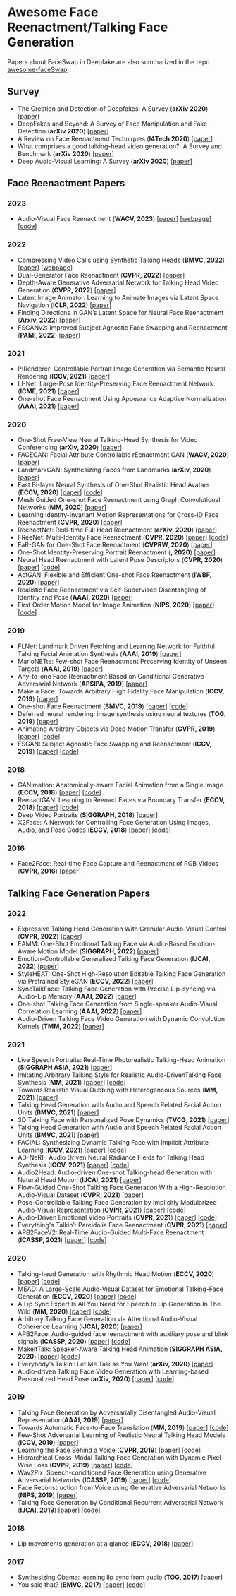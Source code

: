 # Awesome Face Reenactment/Talking Face Generation

Papers about FaceSwap in Deepfake are also summarized in the repo [
awesome-faceSwap](https://github.com/DaddyJin/awesome-faceSwap).

## Survey

- <a name="todo"></a> The Creation and Detection of Deepfakes: A Survey (**arXiv 2020**) [[paper](https://arxiv.org/abs/2004.11138)] 
- <a name="todo"></a> DeepFakes and Beyond: A Survey of Face Manipulation and Fake Detection (**arXiv 2020**) [[paper](https://arxiv.org/abs/2001.00179)]
- <a name="todo"></a> A Review on Face Reenactment Techniques (**I4Tech 2020**) [[paper](https://ieeexplore.ieee.org/document/9102668)]
- <a name="todo"></a> What comprises a good talking-head video generation?: A Survey and Benchmark (**arXiv 2020**) [[paper](https://arxiv.org/abs/2005.03201)] 
- <a name="todo"></a> Deep Audio-Visual Learning: A Survey (**arXiv 2020**) [[paper](http://arxiv.org/abs/2001.04758)] 



## Face Reenactment Papers

### 2023
- <a name="todo"></a> Audio-Visual Face Reenactment (**WACV, 2023**) [[paper](https://arxiv.org/abs/2210.02755)] [[webpage](http://cvit.iiit.ac.in/research/projects/cvit-projects/avfr)] [[code](https://github.com/mdv3101/AVFR-Gan/)]


### 2022
- <a name="todo"></a> Compressing Video Calls using Synthetic Talking Heads (**BMVC, 2022**) [[paper](https://arxiv.org/abs/2210.03692)] [[webpage](https://cvit.iiit.ac.in/research/projects/cvit-projects/talking-video-compression#gestures)] 
- <a name="todo"></a> Dual-Generator Face Reenactment (**CVPR, 2022**) [[paper](https://openaccess.thecvf.com/content/CVPR2022/papers/Hsu_Dual-Generator_Face_Reenactment_CVPR_2022_paper.pdf)] 
- <a name="todo"></a> Depth-Aware Generative Adversarial Network for Talking Head Video Generation (**CVPR, 2022**) [[paper](https://arxiv.org/abs/2203.06605)] 
- <a name="todo"></a> Latent Image Animator: Learning to Animate Images via Latent Space Navigation (**ICLR, 2022**) [[paper](https://openreview.net/pdf?id=7r6kDq0mK_)] 
- <a name="todo"></a> Finding Directions in GAN’s Latent Space for Neural Face Reenactment (**Arxiv, 2022**) [[paper](https://arxiv.org/pdf/2202.00046.pdf)]
- <a name="todo"></a> FSGANv2: Improved Subject Agnostic Face Swapping and Reenactment (**PAMI, 2022**) [[paper](http://arxiv.org/abs/2202.12972)] 

### 2021
- <a name="todo"></a> PIRenderer: Controllable Portrait Image Generation via Semantic Neural Rendering (**ICCV, 2021**) [[paper](http://arxiv.org/abs/2109.08379)] 
- <a name="todo"></a> LI-Net: Large-Pose Identity-Preserving Face Reenactment Network (**ICME, 2021**) [[paper](https://arxiv.org/pdf/2104.02850)] 
- <a name="todo"></a> One-shot Face Reenactment Using Appearance Adaptive Normalization (**AAAI, 2021**) [[paper](https://arxiv.org/pdf/2102.03984.pdf)] 

### 2020
- <a name="todo"></a> One-Shot Free-View Neural Talking-Head Synthesis for Video Conferencing (**arXiv, 2020**) [[paper](http://arxiv.org/abs/2011.15126)] 
- <a name="todo"></a> FACEGAN: Facial Attribute Controllable rEenactment GAN (**WACV, 2020**) [[paper](http://arxiv.org/abs/2011.04439)] 
- <a name="todo"></a> LandmarkGAN: Synthesizing Faces from Landmarks (**arXiv, 2020**) [[paper](http://arxiv.org/abs/2011.00269)] 
- <a name="todo"></a> Fast Bi-layer Neural Synthesis of One-Shot Realistic Head Avatars (**ECCV, 2020**) [[paper](http://arxiv.org/abs/2008.10174)] [[code](https://github.com/saic-violet/bilayer-model)]
- <a name="todo"></a> Mesh Guided One-shot Face Reenactment using Graph Convolutional Networks (**MM, 2020**) [[paper](http://arxiv.org/abs/2008.07783)] 
- <a name="todo"></a> Learning Identity-Invariant Motion Representations for Cross-ID Face Reenactment (**CVPR, 2020**) [[paper](http://openaccess.thecvf.com/content_CVPR_2020/papers/Huang_Learning_Identity-Invariant_Motion_Representations_for_Cross-ID_Face_Reenactment_CVPR_2020_paper.pdf)] 
- <a name="todo"></a> ReenactNet: Real-time Full Head Reenactment (**arXiv, 2020**) [[paper](http://arxiv.org/abs/2006.10500)] 
- <a name="todo"></a> FReeNet: Multi-Identity Face Reenactment (**CVPR, 2020**) [[paper](http://arxiv.org/abs/1905.11805)] [[code](https://github.com/zhangzjn/FReeNet)]
- <a name="todo"></a> FaR-GAN for One-Shot Face Reenactment (**CVPRW, 2020**) [[paper](http://arxiv.org/abs/2005.06402)] 
- <a name="todo"></a> One-Shot Identity-Preserving Portrait Reenactment (**, 2020**) [[paper](http://arxiv.org/abs/2004.12452)] 
- <a name="todo"></a> Neural Head Reenactment with Latent Pose Descriptors (**CVPR, 2020**) [[paper](http://arxiv.org/abs/2004.12000)] [[code](https://github.com/shrubb/latent-pose-reenactment)]
- <a name="todo"></a> ActGAN: Flexible and Efficient One-shot Face Reenactment (**IWBF, 2020**) [[paper](http://arxiv.org/abs/2003.13840)] 
- <a name="todo"></a> Realistic Face Reenactment via Self-Supervised Disentangling of Identity and Pose (**AAAI, 2020**) [[paper](http://arxiv.org/abs/2003.12957)] 
- <a name="todo"></a> First Order Motion Model for Image Animation (**NIPS, 2020**) [[paper](http://arxiv.org/abs/2003.00196)] [[code](https://github.com/AliaksandrSiarohin/first-order-model)]

### 2019
- <a name="todo"></a> FLNet: Landmark Driven Fetching and Learning Network for Faithful Talking Facial Animation Synthesis (**AAAI, 2019**) [[paper](http://arxiv.org/abs/1911.09224)] 
- <a name="todo"></a> MarioNETte: Few-shot Face Reenactment Preserving Identity of Unseen Targets (**AAAI, 2019**) [[paper](http://arxiv.org/abs/1911.08139)] 
- <a name="todo"></a> Any-to-one Face Reenactment Based on Conditional Generative Adversarial Network (**APSIPA, 2019**) [[paper](https://ieeexplore.ieee.org/document/9023328/)] 
- <a name="todo"></a> Make a Face: Towards Arbitrary High Fidelity Face Manipulation (**ICCV, 2019**) [[paper](http://arxiv.org/abs/1908.07191)] 
- <a name="todo"></a> One-shot Face Reenactment (**BMVC, 2019**) [[paper](http://arxiv.org/abs/1908.03251)] [[code](https://github.com/bj80heyue/One_Shot_Face_Reenactment)]
- <a name="todo"></a> Deferred neural rendering: image synthesis using neural textures (**TOG, 2019**) [[paper](https://dl.acm.org/doi/10.1145/3306346.3323035)] 
- <a name="todo"></a> Animating Arbitrary Objects via Deep Motion Transfer (**CVPR, 2019**) [[paper](https://arxiv.org/abs/1812.08861)] [[code](https://github.com/AliaksandrSiarohin/monkey-net)]
- <a name="todo"></a> FSGAN: Subject Agnostic Face Swapping and Reenactment (**ICCV, 2019**) [[paper](http://arxiv.org/abs/1908.05932)] [[code](https://github.com/YuvalNirkin/fsgan)]

### 2018
- <a name="todo"></a> GANimation: Anatomically-aware Facial Animation from a Single Image (**ECCV, 2018**) [[paper](http://arxiv.org/abs/1807.09251)] [[code](https://github.com/albertpumarola/GANimation)]
- <a name="todo"></a> ReenactGAN: Learning to Reenact Faces via Boundary Transfer (**ECCV, 2018**) [[paper](http://arxiv.org/abs/1807.11079)] [[code](https://github.com/wywu/ReenactGAN)]
- <a name="todo"></a> Deep Video Portraits (**SIGGRAPH, 2018**) [[paper](http://arxiv.org/abs/1805.11714)] 
- <a name="todo"></a> X2Face: A Network for Controlling Face Generation Using Images, Audio, and Pose Codes (**ECCV, 2018**) [[paper](http://link.springer.com/10.1007/978-3-030-01261-8_41)] [[code](https://github.com/oawiles/X2Face)]

### 2016

- <a name="todo"></a> Face2Face: Real-time Face Capture and Reenactment of RGB Videos (**CVPR, 2016**) [[paper](http://www.graphics.stanford.edu/~niessner/papers/2016/1facetoface/thies2016face.pdf)]











## Talking Face Generation Papers

### 2022
- <a name="todo"></a>  Expressive Talking Head Generation With Granular Audio-Visual Control (**CVPR, 2022**) [[paper](https://openaccess.thecvf.com/content/CVPR2022/papers/Liang_Expressive_Talking_Head_Generation_With_Granular_Audio-Visual_Control_CVPR_2022_paper.pdf)] 
- <a name="todo"></a>  EAMM: One-Shot Emotional Talking Face via Audio-Based Emotion-Aware Motion Model (**SIGGRAPH, 2022**) [[paper](http://arxiv.org/abs/2205.15278)] 
- <a name="todo"></a>  Emotion-Controllable Generalized Talking Face Generation (**IJCAI, 2022**) [[paper](http://arxiv.org/abs/2205.01155)] 
- <a name="todo"></a>  StyleHEAT: One-Shot High-Resolution Editable Talking Face Generation via Pretrained StyleGAN (**ECCV, 2022**) [[paper](https://arxiv.org/pdf/2203.04036.pdf)] 
- <a name="todo"></a>  SyncTalkFace: Talking Face Generation with Precise Lip-syncing via Audio-Lip Memory (**AAAI, 2022**) [[paper](https://www.aaai.org/AAAI22Papers/AAAI-7528.ParkS.pdf)] 
- <a name="todo"></a> One-shot Talking Face Generation from Single-speaker Audio-Visual Correlation Learning (**AAAI, 2022**) [[paper](http://arxiv.org/abs/2112.02749)] 
- <a name="todo"></a> Audio-Driven Talking Face Video Generation with Dynamic Convolution Kernels (**TMM, 2022**) [[paper](http://arxiv.org/abs/2201.05986)] 



### 2021
- <a name="todo"></a> Live Speech Portraits: Real-Time Photorealistic Talking-Head Animation (**SIGGRAPH ASIA, 2021**) [[paper](http://arxiv.org/abs/2109.10595)] 
- <a name="todo"></a> Imitating Arbitrary Talking Style for Realistic Audio-DrivenTalking Face Synthesis (**MM, 2021**) [[paper](http://arxiv.org/abs/2111.00203)] [[code](https://github.com/wuhaozhe/style_avatar)]
- <a name="todo"></a> Towards Realistic Visual Dubbing with Heterogeneous Sources (**MM, 2021**) [[paper](https://dl.acm.org/doi/abs/10.1145/3474085.3475318)]
- <a name="todo"></a> Talking Head Generation with Audio and Speech Related Facial Action Units (**BMVC, 2021**) [[paper](http://arxiv.org/abs/2110.09951)] 
- <a name="todo"></a> 3D Talking Face with Personalized Pose Dynamics (**TVCG, 2021**) [[paper](https://personal.utdallas.edu/~xxg061000/TVCG2021.pdf)] 
- <a name="todo"></a> Talking Head Generation with Audio and Speech Related Facial Action Units (**BMVC, 2021**) [[paper](http://arxiv.org/abs/2110.09951)] 
- <a name="todo"></a> FACIAL: Synthesizing Dynamic Talking Face with Implicit Attribute Learning (**ICCV, 2021**) [[paper](http://arxiv.org/abs/2108.07938)] [[code](https://github.com/zhangchenxu528/FACIAL)]
- <a name="todo"></a> AD-NeRF: Audio Driven Neural Radiance Fields for Talking Head Synthesis (**ICCV, 2021**) [[paper](http://arxiv.org/abs/2103.11078)] [[code](https://github.com/YudongGuo/AD-NeRF)]
- <a name="todo"></a> Audio2Head: Audio-driven One-shot Talking-head Generation with Natural Head Motion (**IJCAI, 2021**) [[paper](http://arxiv.org/abs/2107.09293)] 
- <a name="todo"></a> Flow-Guided One-Shot Talking Face Generation With a High-Resolution Audio-Visual Dataset (**CVPR, 2021**) [[paper](https://openaccess.thecvf.com/content/CVPR2021/papers/Zhang_Flow-Guided_One-Shot_Talking_Face_Generation_With_a_High-Resolution_Audio-Visual_Dataset_CVPR_2021_paper.pdf)] 
- <a name="todo"></a> Pose-Controllable Talking Face Generation by Implicitly Modularized Audio-Visual Representation (**CVPR, 2021**) [[paper](https://arxiv.org/abs/2104.11116)] [[code](https://github.com/Hangz-nju-cuhk/Talking-Face_PC-AVS)]
- <a name="todo"></a> Audio-Driven Emotional Video Portraits (**CVPR, 2021**) [[paper](http://arxiv.org/abs/2104.07452)] [[code](https://github.com/jixinya/EVP)]
- <a name="todo"></a> Everything's Talkin': Pareidolia Face Reenactment (**CVPR, 2021**) [[paper](http://arxiv.org/abs/2104.03061)] 
- <a name="todo"></a> APB2FaceV2: Real-Time Audio-Guided Multi-Face Reenactment (**ICASSP, 2021**) [[paper](https://arxiv.org/abs/2010.13017v1)] [[code](https://github.com/zhangzjn/APB2FaceV2)]

### 2020
- <a name="todo"></a> Talking-head Generation with Rhythmic Head Motion (**ECCV, 2020**) [[paper](https://arxiv.org/abs/2007.08547)] [[code]([https://github.com/uniBruce/Mead](https://github.com/lelechen63/Talking-head-Generation-with-Rhythmic-Head-Motion))]
- <a name="todo"></a> MEAD: A Large-Scale Audio-Visual Dataset for Emotional Talking-Face Generation (**ECCV, 2020**) [[paper](http://link.springer.com/10.1007/978-3-030-58589-1_42)] [[code](https://github.com/uniBruce/Mead)]
- <a name="todo"></a> A Lip Sync Expert Is All You Need for Speech to Lip Generation In The Wild (**MM, 2020**) [[paper](http://arxiv.org/abs/2008.10010)] [[code](https://github.com/Rudrabha/Wav2Lip)]
- <a name="todo"></a> Arbitrary Talking Face Generation via Attentional Audio-Visual Coherence Learning (**IJCAI, 2020**) [[paper](http://arxiv.org/abs/1812.06589)] 
- <a name="todo"></a> APB2Face: Audio-guided face reenactment with auxiliary pose and blink signals (**ICASSP, 2020**) [[paper](https://arxiv.org/abs/2004.14569v1)] [[code](https://github.com/zhangzjn/APB2Face)]
- <a name="todo"></a> MakeItTalk: Speaker-Aware Talking Head Animation (**SIGGRAPH ASIA, 2020**) [[paper](http://arxiv.org/abs/2004.12992)] [[code](https://github.com/yzhou359/MakeItTalk)]
- <a name="todo"></a> Everybody’s Talkin’: Let Me Talk as You Want (**arXiv, 2020**) [[paper](http://arxiv.org/abs/2001.05201)] 
- <a name="todo"></a> Audio-driven Talking Face Video Generation with Learning-based Personalized Head Pose (**arXiv, 2020**) [[paper]([http://arxiv.org/abs/2001.05201](http://arxiv.org/abs/2002.10137))]  [[code](https://github.com/yiranran/Audio-driven-TalkingFace-HeadPose)]


### 2019
- <a name="todo"></a> Talking Face Generation by Adversarially Disentangled Audio-Visual Representation(**AAAI, 2019**) [[paper](http://arxiv.org/abs/1807.07860)]
- <a name="todo"></a> Towards Automatic Face-to-Face Translation (**MM, 2019**) [[paper](http://arxiv.org/abs/2003.00418)] [[code](https://github.com/Rudrabha/LipGAN)]
- <a name="todo"></a> Few-Shot Adversarial Learning of Realistic Neural Talking Head Models (**ICCV, 2019**) [[paper](http://arxiv.org/abs/1905.08233)] 
- <a name="todo"></a> Learning the Face Behind a Voice (**CVPR, 2019**) [[paper](https://ieeexplore.ieee.org/document/8953196/)] [[code](https://github.com/saiteja-talluri/Speech2Face)]
- <a name="todo"></a> Hierarchical Cross-Modal Talking Face Generation with Dynamic Pixel-Wise Loss (**CVPR, 2019**) [[paper](http://arxiv.org/abs/1905.03820)] [[code](https://github.com/lelechen63/ATVGnet)]
- <a name="todo"></a> Wav2Pix: Speech-conditioned Face Generation using Generative Adversarial Networks (**ICASSP, 2019**) [[paper](http://arxiv.org/abs/1903.10195)] [[code](https://github.com/miqueltubau/Wav2Pix)]
- <a name="todo"></a> Face Reconstruction from Voice using Generative Adversarial Networks (**NIPS, 2019**) [[paper](https://papers.nips.cc/paper/8768-face-reconstruction-from-voice-using-generative-adversarial-networks.pdf)] 
- <a name="todo"></a> Talking Face Generation by Conditional Recurrent Adversarial Network (**IJCAI, 2019**) [[paper]([https://papers.nips.cc/paper/8768-face-reconstruction-from-voice-using-generative-adversarial-networks.pdf](https://arxiv.org/pdf/1804.04786.pdf))] [[code](https://github.com/susanqq/Talking_Face_Generation)]

### 2018
- <a name="todo"></a> Lip movements generation at a glance (**ECCV, 2018**) [[paper](https://arxiv.org/abs/1803.10404)]

### 2017

- <a name="todo"></a> Synthesizing Obama: learning lip sync from audio (**TOG, 2017**) [[paper](https://dl.acm.org/doi/10.1145/3072959.3073640)] 
- <a name="todo"></a> You said that? (**BMVC, 2017**) [[paper](http://arxiv.org/abs/1705.02966)] [[code](https://github.com/joonson/yousaidthat)]












